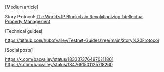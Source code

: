 [Medium article]

Story Protocol: [The World’s IP Blockchain Revolutionizing Intellectual Property Management](https://medium.com/@grandvalley/story-protocol-the-worlds-ip-blockchain-revolutionizing-intellectual-property-management-021d4d3ab03a)

[Technical guides]

https://github.com/hubofvalley/Testnet-Guides/tree/main/Story%20Protocol

[Social posts]

https://x.com/bacvalley/status/1833373764970811801
https://x.com/bacvalley/status/1847691501125718260